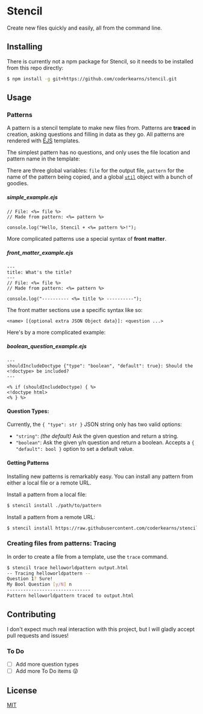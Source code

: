 # Stencil

Create new files quickly and easily, all from the command line.

## Installing

There is currently not a npm package for Stencil, so it needs to be installed from this repo directly:

```bash
$ npm install -g git+https://github.com/coderkearns/stencil.git
```

## Usage

### Patterns

A pattern is a stencil template to make new files from.
Patterns are **traced** in creation, asking questions and filling in data as they go. All patterns are rendered with [EJS](http://ejs.co/) templates.

The simplest pattern has no questions, and only uses the file location and pattern name in the template:

There are three global variables: `file` for the output file, `pattern` for the name of the pattern being copied, and a global [`util`](./traceUtils.js) object with a bunch of goodies.

##### simple_example.ejs
```ejs
// File: <%= file %>
// Made from pattern: <%= pattern %>

console.log("Hello, Stencil + <%= pattern %>!");
```

More complicated patterns use a special syntax of **front matter**.

##### front_matter_example.ejs
```ejs
---
title: What's the title?
---
// File: <%= file %>
// Made from pattern: <%= pattern %>

console.log("---------- <%= title %> ----------");
```

The front matter sections use a specific syntax like so:
```
<name> [{optional extra JSON Object data}]: <question ...>
```

Here's by a more complicated example:

##### boolean_question_example.ejs
```ejs
---
shouldIncludeDoctype {"type": "boolean", "default": true}: Should the <!doctype> be included?
---

<% if (shouldIncludeDoctype) { %>
<!doctype html>
<% } %>
```

#### Question Types:

Currently, the `{ "type": str }` JSON string only has two valid options:

- `"string"`: *(the default)* Ask the given question and return a string.
- `"boolean"`: Ask the given y/n question and return a boolean. Accepts a `{ "default": bool }` option to set a default value.

#### Getting Patterns

Installing new patterns is remarkably easy. You can install any pattern from either a local file or a remote URL.

Install a pattern from a local file:

```bash
$ stencil install ./path/to/pattern
```

Install a pattern from a remote URL:

```bash
$ stencil install https://raw.githubusercontent.com/coderkearns/stencil/master/patterns/html
```

### Creating files from patterns: Tracing

In order to create a file from a template, use the `trace` command.

```bash
$ stencil trace helloworldpattern output.html
-- Tracing helloworldpattern --
Question 1? Sure!
My Bool Question [y/N] n
-------------------------------
Pattern helloworldpattern traced to output.html
```

## Contributing

I don't expect much real interaction with this project, but I will gladly accept pull requests and issues!

### To Do

- [ ] Add more question types
- [ ] Add more To Do items :stuck_out_tongue_winking_eye:

## License

[MIT](https://choosealicense.com/licenses/mit/)
